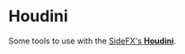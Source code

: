 # Houdini

Some tools to use with the [SideFX's **Houdini**](https://www.sidefx.com/products/houdini/).